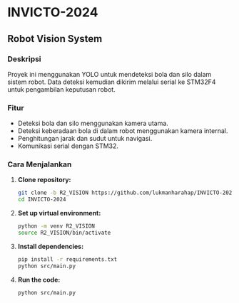 # INVICTO-2024

## Robot Vision System

### Deskripsi

Proyek ini menggunakan YOLO untuk mendeteksi bola dan silo dalam sistem robot. Data deteksi kemudian dikirim melalui serial ke STM32F4 untuk pengambilan keputusan robot.

### Fitur

- Deteksi bola dan silo menggunakan kamera utama.
- Deteksi keberadaan bola di dalam robot menggunakan kamera internal.
- Penghitungan jarak dan sudut untuk navigasi.
- Komunikasi serial dengan STM32.

### Cara Menjalankan

1. **Clone repository:**
   ```bash
   git clone -b R2_VISION https://github.com/lukmanharahap/INVICTO-2024.git
   cd INVICTO-2024
   ```
2. **Set up virtual environment:**

   ```bash
   python -m venv R2_VISION
   source R2_VISION/bin/activate
   ```

3. **Install dependencies:**

   ```bash
   pip install -r requirements.txt
   python src/main.py
   ```

4. **Run the code:**
   ```bash
   python src/main.py
   ```
